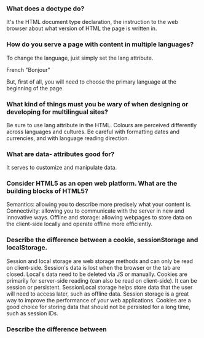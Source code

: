 ### What does a doctype do?
It's the HTML document type declaration, the instruction to the web browser about what version of HTML the page is written in.

### How do you serve a page with content in multiple languages?
To change the language, just simply set the lang attribute. 
<p>French "<span lang="fr">Bonjour</span>" </p>
But, first of all, you will need to choose the primary language at the beginning of the page. 
<html lang="en">

### What kind of things must you be wary of when designing or developing for multilingual sites?
Be sure to use lang attribute in the HTML. Colours are perceived differently across languages and cultures. Be careful with formatting dates and currencies, and with language reading direction.

### What are data- attributes good for?
It serves to customize and manipulate data.

### Consider HTML5 as an open web platform. What are the building blocks of HTML5?
Semantics: allowing you to describe more precisely what your content is. 
Connectivity: allowing you to communicate with the server in new and innovative ways.
Offline and storage: allowing webpages to store data on the client-side locally and operate offline more efficiently.

### Describe the difference between a cookie, sessionStorage and localStorage.
Session and local storage are web storage methods and can only be read on client-side. Session's data is lost when the browser or the tab are closed. Local's data need to be deleted via JS or manually.
Cookies are primarily for server-side reading (can also be read on client-side). It can be session or persistent. 
SessionLocal storage helps store data that the user will need to access later, such as offline data. Session storage is a great way to improve the performance of your web applications. Cookies are a good choice for storing data that should not be persisted for a long time, such as session IDs.

### Describe the difference between <script>, <script async> and <script defer>.
*<script> Normal execution is the default behavior of the <script> element. Parsing of the HTML code pauses while the script is executing. For slow servers and heavy scripts this means that displaying the webpage will be delayed.
*<script defer> Deferred script execution until the HTML parser has finished. A positive effect of this attribute is that the DOM will be available for your script. However, since not every browser supports defer yet, don’t rely on it!
*<script async> Asynchronous execution is the best of both worlds: HTML parsing may continue and the script will be executed as soon as it’s ready. I’d recommend this for scripts such as Google Analytics.

### Why is it generally a good idea to position CSS <link>s between <head></head> and JS <script>s just before </body>? Do you know any exceptions?
In a nutshell, such a placement of CSS <link>s and JavaScript <script>s allows for faster rendering of the page and better overall performance because when a page first loads, HTML and CSS are being parsed simultaneously and placing CSS <link>s in the <head> ensures that the stylesheets are loaded and ready for use when the browser starts rendering the page.
<script> tags block HTML parsing while they are being downloaded and executed, which can slow down the display of your page. Placing the <script>s at the bottom will allow the HTML to be parsed and displayed to the user first. If you need to put <script>s in the <head>, use the defer attribute, which will achieve the same effect of running the script only after the HTML is parsed but the browser can kick off the network request earlier to download the script.